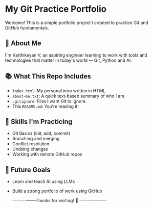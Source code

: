# My Git Practice Portfolio

Welcome! This is a simple portfolio project I created to practice Git and GitHub fundamentals.

## 🚀 About Me

I'm Karthikeyan V, an aspiring engineer learning to work with tools and technologies that matter in today's world — Git, Python and AI.

## 📚 What This Repo Includes

- `index.html`: My personal intro written in HTML.
- `about-me.txt`: A quick text-based summary of who I am.
- `.gitignore`: Files I want Git to ignore.
- This `README.md`: You're reading it!

## 📌 Skills I'm Practicing

- Git Basics (init, add, commit)
- Branching and merging
- Conflict resolution
- Undoing changes
- Working with remote GitHub repos

## 🧠 Future Goals

- Learn and teach AI using LLMs
- Build a strong portfolio of work using GitHub

  ------------Thanks for visiting! 🚀 --------------
